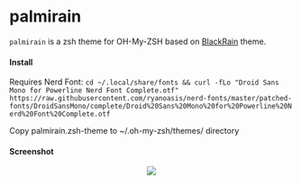 # palmirain 

`palmirain` is a zsh theme for OH-My-ZSH based on [BlackRain](https://github.com/ginfuru/ZSH-BlackRain) theme.

#### Install
Requires Nerd Font:
`cd ~/.local/share/fonts && curl -fLo "Droid Sans Mono for Powerline Nerd Font Complete.otf" https://raw.githubusercontent.com/ryanoasis/nerd-fonts/master/patched-fonts/DroidSansMono/complete/Droid%20Sans%20Mono%20for%20Powerline%20Nerd%20Font%20Complete.otf`

Copy palmirain.zsh-theme to ~/.oh-my-zsh/themes/ directory

#### Screenshot
<p align="center">
    <img src=https://github.com/lecardozo/palmirain/blob/master/images/screenshot.png style="max-width:100%"/>
</p>

